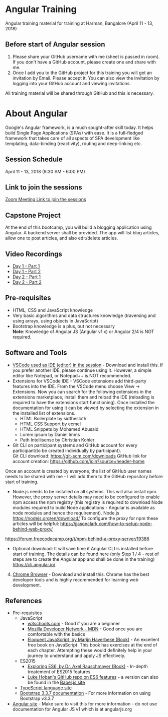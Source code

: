 # Angular Training
Angular training material for training at Harman, Bangalore (April 11 - 13, 2018)

## Before start of Angular session
1. Please share your GitHub username with me (sheet is passed in room). If you don't have a GitHub account, please create one and share with me.
2. Once I add you to the GitHub project for this training you will get an invitation by Email. Please accept it. You can also view the invitation by logging into your GitHub account and viewing invitations.

All training material will be shared through GitHub and this is necessary.

# About Angular
Google's Angular framework, is a much sought-after skill today. It helps build Single Page Applications 
(SPAs) with ease. It is a full-fledged framework that takes care of all aspects of SPA development like templating, data-binding (reactivity), routing and deep-linking etc.

## Session Schedule
April 11 - 13, 2018 (9:30 AM - 6:00 PM)

## Link to join the sessions
[Zoom Meeting Link to join the sessions](https://zoom.us/j/383871446)

## Capstone Project
At the end of this bootcamp, you will build a blogging application using Angular. A backend server shall be provided. The app will list blog articles, allow one to post articles, and also edit/delete articles.

## Video Recordings
- [Day 1 - Part 1](https://s3.amazonaws.com/corporate-trainings/harman/apr-11-13-2018-angular/april-11-2018-part-1.mp4)
- [Day 1 - Part 2](https://s3.amazonaws.com/corporate-trainings/harman/apr-11-13-2018-angular/april-11-2018-part-2.mp4)
- [Day 2 - Part 1](https://s3.amazonaws.com/corporate-trainings/harman/apr-11-13-2018-angular/april-12-2018-part-1.mp4)
- [Day 2 - Part 2](https://s3.amazonaws.com/corporate-trainings/harman/apr-11-13-2018-angular/april-12-2018-part-2.mp4)

## Pre-requisites
- HTML, CSS and JavaScript knowledge
- Very basic algorithms and data structures knowledge (traversing and using arrays, using objects in JavaScript)
- Bootstrap knowledge is a plus, but not necessary  
__Note__: Knowledge of Angular JS (Angular v1.x) or Angular 2/4 is NOT required.

## Software and Tools
- [VSCode used as IDE (editor) in the session](https://code.visualstudio.com/) - Download and install this. If you prefer another IDE, please continue using it. However, a simple editor like Notepad, or Notepad++ is NOT recommended.
- Extensions for VSCode IDE - VSCode extensions add third-party features into the IDE. From the VSCode menu choose View -> Extensions. Now you can search for the following extensions in the extensions marketplace, install them and reload the IDE (reloading is required to have the extensions start functioning). Once installed the documentation for using it can be viewed by selecting the extension in the installed list of extensions.
    - HTML Boilerplate by sidthesloth
    - HTML CSS Support by ecmel
    - HTML Snippets by Mohamed Abusaid
    - Lorem ipsum by Daniel Imms
    - Path Intellisense by Christian Kohler
- Git CLI on participant systems and GitHub account for every participant(to be created individually by participant).  
Git CLI download: https://git-scm.com/downloads
GitHub link for account creation: https://github.com/join?source=header-home
 
 Once an account is created by everyone, the list of GitHub user names needs to be shared with me - I will add them to the GitHub repository before start of training.

- Node.js needs to be installed on all systems. This will also install npm. However, the proxy server details may need to be configured to enable npm access the npm registry (this registry is required to download Node modules required to build Node applications - Angular is available as node modules and hence the requirement).
Node.js https://nodejs.org/en/download/
To configure the proxy for npm these articles will be helpful: https://jjasonclark.com/how-to-setup-node-behind-web-proxy/
  
https://forum.freecodecamp.org/t/npm-behind-a-proxy-server/19386

- Optional download: It will save time if Angular CLI is installed before start of training. The details can be found here (only Step 1 / 4 - rest of steps are to create the Angular app and shall be done in the training)
https://cli.angular.io/

4. [Chrome Browser](https://www.google.com/chrome/browser/desktop/index.html) - Download and install this. Chrome has the best developer tools and is highly recommended for learning web development.

## References
- Pre-requisites
    - JavaScript
        - [w3schools.com](https://www.w3schools.com/) - Good if you are a beginner
        - [Mozilla Developer Network - MDN](https://developer.mozilla.org/en-US/) - Good once you are comfortable with the basics
        - [Eloquent JavaScript, by Marijn Haverbeke (Book)](http://eloquentjavascript.net/) - An excellent free book on JavaScript. This book has exercises at the end of each chapter. Attempting these would definitely help in your journey to understand and apply JS effectively.
    - ES2015
        - [Exploring ES6, by Dr. Axel Rauschmayer (Book)](http://exploringjs.com/es6/) - In-depth treatement of ES2015 features
        - [Luke Hoban's GitHub repo on ES6 features](https://github.com/lukehoban/es6features#readme) - a version can also be found in the [Babel.js site](https://babeljs.io/learn-es2015/#ecmascript-2015-features-modules)
    - [TypeScript language site](https://www.typescriptlang.org/)
    - [Bootstrap 3.3.7 documentation](http://getbootstrap.com/docs/3.3/) - For more information on using Bootstrap v3.3.7
- [Angular site](https://angular.io/) - Make sure to visit this for more information - do not use documentation for Angular JS v1 which is at angularjs.org